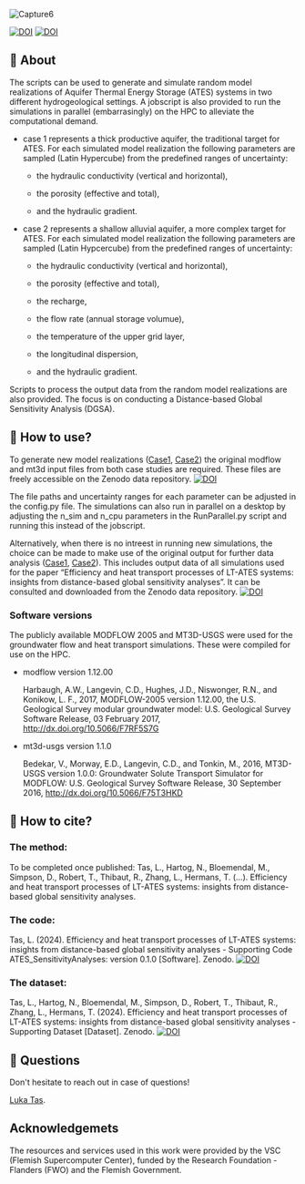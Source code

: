 ![Capture6](https://github.com/user-attachments/assets/8953c781-4283-4260-96a5-b4cfb3c10ce3)

[![DOI](https://zenodo.org/badge/830023014.svg)](https://zenodo.org/doi/10.5281/zenodo.13349120)
[![DOI](https://zenodo.org/badge/DOI/10.5281/zenodo.13347760.svg)](https://doi.org/10.5281/zenodo.13347760)

## 🔎 About

The scripts can be used to generate and simulate random model realizations of Aquifer Thermal Energy Storage (ATES) systems in two different hydrogeological settings. A jobscript is also provided to run the simulations in parallel (embarrasingly) on the HPC to alleviate the computational demand.

- case 1 represents a thick productive aquifer, the traditional target for ATES.
  For each simulated model realization the following parameters are sampled (Latin Hypercube) from the predefined ranges of uncertainty:
  
   * the hydraulic conductivity (vertical and horizontal),
  
   * the porosity (effective and total),
  
   * and the hydraulic gradient.
  
- case 2 represents a shallow alluvial aquifer, a more complex target for ATES.
   For each simulated model realization the following parameters are sampled (Latin Hypcercube) from the predefined ranges of uncertainty:
  
   * the hydraulic conductivity (vertical and horizontal),
  
   * the porosity (effective and total),
  
   * the recharge,
  
   * the flow rate (annual storage volumue),
  
   * the temperature of the upper grid layer,
  
   * the longitudinal dispersion,
  
   * and the hydraulic gradient.

Scripts to process the output data from the random model realizations are also provided. The focus is on conducting a Distance-based Global Sensitivity Analysis (DGSA).

## 📜 How to use?

To generate new model realizations ([Case1](Case_1/Parallel_Simulations), [Case2](Case_2/Parallel_Simulations)) the original modflow and mt3d input files from both case studies are required. These files are freely accessible on the Zenodo data repository. [![DOI](https://zenodo.org/badge/DOI/10.5281/zenodo.13347760.svg)](https://doi.org/10.5281/zenodo.13347760)

The file paths and uncertainty ranges for each parameter can be adjusted in the config.py file.
The simulations can also run in parallel on a desktop by adjusting the n_sim and n_cpu parameters in the RunParallel.py script and running this instead of the jobscript.

Alternatively, when there is no intreest in running new simulations, the choice can be made to make use of the original output for further data analysis ([Case1](Case_1/Data_Processing), [Case2](Case_2/Data_Processing)). This includes output data of all simulations used for the paper “Efficiency and heat transport processes of LT-ATES systems: insights from distance-based global sensitivity analyses”. It can be consulted and downloaded from the Zenodo data repository. [![DOI](https://zenodo.org/badge/DOI/10.5281/zenodo.13347760.svg)](https://doi.org/10.5281/zenodo.13347760)

### Software versions 

The publicly available MODFLOW 2005 and MT3D-USGS were used for the groundwater flow and heat transport simulations. These were compiled for use on the HPC.

  - modflow version 1.12.00
    
      Harbaugh, A.W., Langevin, C.D., Hughes, J.D., Niswonger, R.N., and Konikow, L. F., 2017, MODFLOW-2005 version 1.12.00, the U.S. Geological Survey modular groundwater        model: U.S. Geological Survey Software Release, 03 February 2017, http://dx.doi.org/10.5066/F7RF5S7G
    
  - mt3d-usgs version 1.1.0
    
      Bedekar, V., Morway, E.D., Langevin, C.D., and Tonkin, M., 2016, MT3D-USGS version 1.0.0: Groundwater Solute Transport Simulator for MODFLOW: U.S. Geological Survey         Software Release, 30 September 2016, http://dx.doi.org/10.5066/F75T3HKD

## 📌 How to cite?

### The method:

To be completed once published: Tas, L., Hartog, N., Bloemendal, M., Simpson, D., Robert, T., Thibaut, R., Zhang, L., Hermans, T. (...). Efficiency and heat transport processes of LT-ATES systems: insights from distance-based global sensitivity analyses. 
### The code:
Tas, L. (2024). Efficiency and heat transport processes of LT-ATES systems: insights from distance-based global sensitivity analyses - Supporting Code ATES_SensitivityAnalyses: version 0.1.0 [Software]. Zenodo. [![DOI](https://zenodo.org/badge/830023014.svg)](https://zenodo.org/doi/10.5281/zenodo.13349120)

### The dataset:
Tas, L., Hartog, N., Bloemendal, M., Simpson, D., Robert, T., Thibaut, R., Zhang, L., Hermans, T. (2024). Efficiency and heat transport processes of LT-ATES systems: insights from distance-based global sensitivity analyses - Supporting Dataset [Dataset]. Zenodo. [![DOI](https://zenodo.org/badge/DOI/10.5281/zenodo.13347760.svg)](https://doi.org/10.5281/zenodo.13347760)

## 💭 Questions

Don't hesitate to reach out in case of questions!

[Luka Tas](https://github.com/lukatas).

## Acknowledgemets
The resources and services used in this work were provided by the VSC (Flemish Supercomputer Center), funded by the Research Foundation - Flanders (FWO) and the Flemish Government.  
